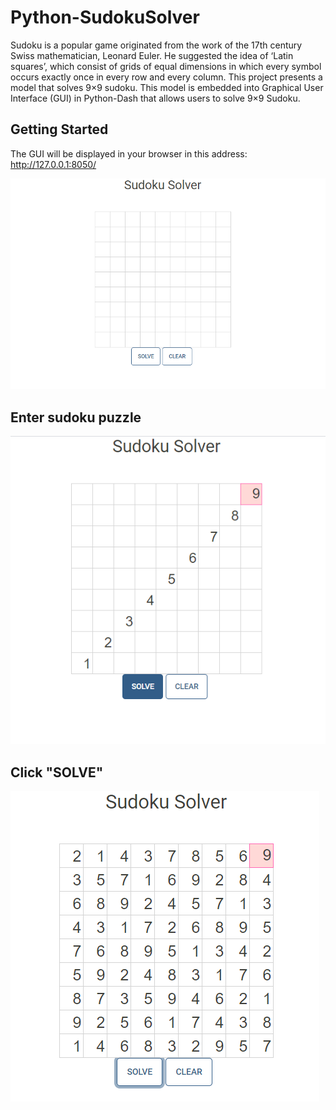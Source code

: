 # Python-SudokuSolver

Sudoku is a popular game originated from the work of the 17th century Swiss mathematician, Leonard Euler. He suggested the idea of ‘Latin squares’, which consist of grids of equal dimensions in which every symbol occurs exactly once in every row and every column. This project presents a model that solves 9×9 sudoku. This model is embedded into Graphical User Interface (GUI) in Python-Dash that allows users to solve 9×9 Sudoku.

## Getting Started
The GUI will be displayed in your browser in this address: http://127.0.0.1:8050/

![](Screenshots/Screenshot1.png)

## Enter sudoku puzzle
![](Screenshots/Screenshot2.png)

## Click "SOLVE"
![](Screenshots/Screenshot3.png)
